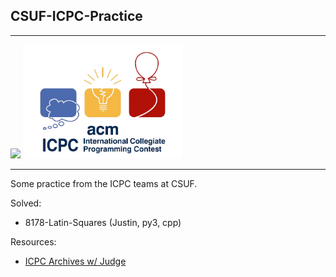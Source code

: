 ## CSUF-ICPC-Practice
---
<div>
<img src="https://acmcsuf.com/assets/badges/general.svg" width="100">

<img src="./media/icpc-logo.png" width="255">
</div>


---


Some practice from the ICPC teams at CSUF.

Solved:
* 8178-Latin-Squares (Justin, py3, cpp)

Resources:
* [ICPC Archives w/ Judge](https://icpcarchive.ecs.baylor.edu/index.php?option=com_onlinejudge&Itemid=9)
